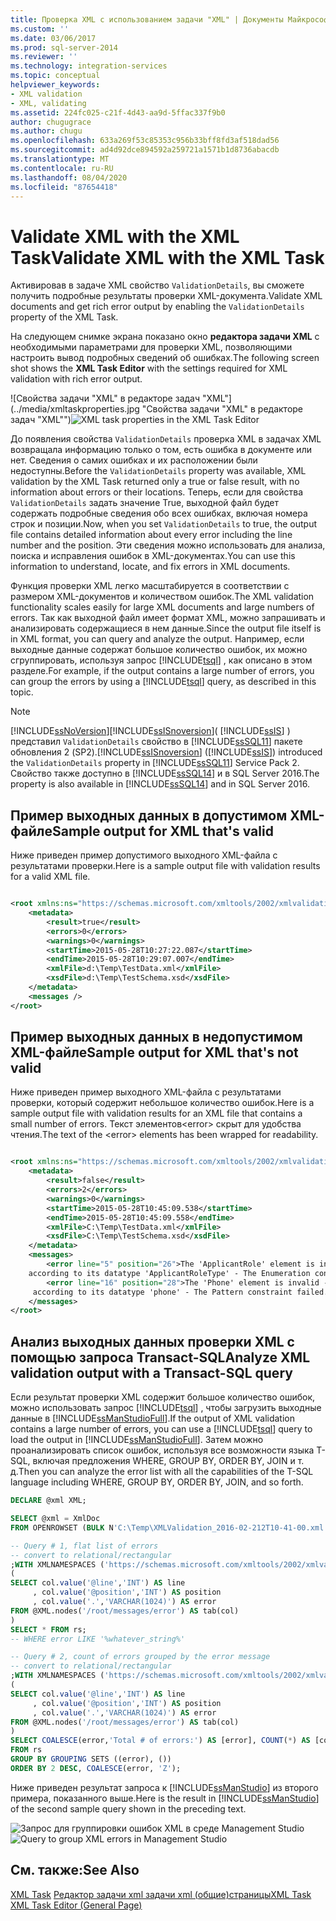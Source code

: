 ```yaml
---
title: Проверка XML с использованием задачи "XML" | Документы Майкрософт
ms.custom: ''
ms.date: 03/06/2017
ms.prod: sql-server-2014
ms.reviewer: ''
ms.technology: integration-services
ms.topic: conceptual
helpviewer_keywords:
- XML validation
- XML, validating
ms.assetid: 224fc025-c21f-4d43-aa9d-5ffac337f9b0
author: chugugrace
ms.author: chugu
ms.openlocfilehash: 633a269f53c85353c956b33bff8fd3af518dad56
ms.sourcegitcommit: ad4d92dce894592a259721a1571b1d8736abacdb
ms.translationtype: MT
ms.contentlocale: ru-RU
ms.lasthandoff: 08/04/2020
ms.locfileid: "87654418"
---
```

# <a name="validate-xml-with-the-xml-task"></a><span data-ttu-id="28f99-102">Validate XML with the XML Task</span><span class="sxs-lookup"><span data-stu-id="28f99-102">Validate XML with the XML Task</span></span>
  <span data-ttu-id="28f99-103">Активировав в задаче XML свойство `ValidationDetails`, вы сможете получить подробные результаты проверки XML-документа.</span><span class="sxs-lookup"><span data-stu-id="28f99-103">Validate XML documents and get rich error output by enabling the `ValidationDetails` property of the XML Task.</span></span>

 <span data-ttu-id="28f99-104">На следующем снимке экрана показано окно **редактора задачи XML** с необходимыми параметрами для проверки XML, позволяющими настроить вывод подробных сведений об ошибках.</span><span class="sxs-lookup"><span data-stu-id="28f99-104">The following screen shot shows the **XML Task Editor** with the settings required for XML validation with rich error output.</span></span>

 <span data-ttu-id="28f99-105">![Свойства задачи "XML" в редакторе задач "XML"](../media/xmltaskproperties.jpg "Свойства задачи "XML" в редакторе задач "XML"")</span><span class="sxs-lookup"><span data-stu-id="28f99-105">![XML task properties in the XML Task Editor](../media/xmltaskproperties.jpg "XML task properties in the XML Task Editor")</span></span>

 <span data-ttu-id="28f99-106">До появления свойства `ValidationDetails` проверка XML в задачах XML возвращала информацию только о том, есть ошибка в документе или нет. Сведения о самих ошибках и их расположении были недоступны.</span><span class="sxs-lookup"><span data-stu-id="28f99-106">Before the `ValidationDetails` property was available, XML validation by the XML Task returned only a true or false result, with no information about errors or their locations.</span></span> <span data-ttu-id="28f99-107">Теперь, если для свойства `ValidationDetails` задать значение True, выходной файл будет содержать подробные сведения обо всех ошибках, включая номера строк и позиции.</span><span class="sxs-lookup"><span data-stu-id="28f99-107">Now, when you set `ValidationDetails` to true, the output file contains detailed information about every error including the line number and the position.</span></span> <span data-ttu-id="28f99-108">Эти сведения можно использовать для анализа, поиска и исправления ошибок в XML-документах.</span><span class="sxs-lookup"><span data-stu-id="28f99-108">You can use this information to understand, locate, and fix errors in XML documents.</span></span>

 <span data-ttu-id="28f99-109">Функция проверки XML легко масштабируется в соответствии с размером XML-документов и количеством ошибок.</span><span class="sxs-lookup"><span data-stu-id="28f99-109">The XML validation functionality scales easily for large XML documents and large numbers of errors.</span></span> <span data-ttu-id="28f99-110">Так как выходной файл имеет формат XML, можно запрашивать и анализировать содержащиеся в нем данные.</span><span class="sxs-lookup"><span data-stu-id="28f99-110">Since the output file itself is in XML format, you can query and analyze the output.</span></span> <span data-ttu-id="28f99-111">Например, если выходные данные содержат большое количество ошибок, их можно сгруппировать, используя запрос [!INCLUDE[tsql](../../../includes/tsql-md.md)] , как описано в этом разделе.</span><span class="sxs-lookup"><span data-stu-id="28f99-111">For example, if the output contains a large number of errors, you can group the errors by using a [!INCLUDE[tsql](../../../includes/tsql-md.md)] query, as described in this topic.</span></span>

> [!NOTE]
>  [!INCLUDE[ssNoVersion](../../includes/ssnoversion-md.md)]<span data-ttu-id="28f99-112">[!INCLUDE[ssISnoversion](../../includes/ssisnoversion-md.md)]( [!INCLUDE[ssIS](../../includes/ssis-md.md)] ) представил `ValidationDetails` свойство в [!INCLUDE[ssSQL11](../../includes/sssql11-md.md)] пакете обновления 2 (SP2).</span><span class="sxs-lookup"><span data-stu-id="28f99-112">[!INCLUDE[ssISnoversion](../../includes/ssisnoversion-md.md)] ([!INCLUDE[ssIS](../../includes/ssis-md.md)]) introduced the `ValidationDetails` property in [!INCLUDE[ssSQL11](../../includes/sssql11-md.md)] Service Pack 2.</span></span> <span data-ttu-id="28f99-113">Свойство также доступно в [!INCLUDE[ssSQL14](../../includes/sssql14-md.md)] и в SQL Server 2016.</span><span class="sxs-lookup"><span data-stu-id="28f99-113">The property is also available in [!INCLUDE[ssSQL14](../../includes/sssql14-md.md)] and in SQL Server 2016.</span></span>

## <a name="sample-output-for-xml-thats-valid"></a><span data-ttu-id="28f99-114">Пример выходных данных в допустимом XML-файле</span><span class="sxs-lookup"><span data-stu-id="28f99-114">Sample output for XML that's valid</span></span>
 <span data-ttu-id="28f99-115">Ниже приведен пример допустимого выходного XML-файла с результатами проверки.</span><span class="sxs-lookup"><span data-stu-id="28f99-115">Here is a sample output file with validation results for a valid XML file.</span></span>

```xml

<root xmlns:ns="https://schemas.microsoft.com/xmltools/2002/xmlvalidation">
    <metadata>
        <result>true</result>
        <errors>0</errors>
        <warnings>0</warnings>
        <startTime>2015-05-28T10:27:22.087</startTime>
        <endTime>2015-05-28T10:29:07.007</endTime>
        <xmlFile>d:\Temp\TestData.xml</xmlFile>
        <xsdFile>d:\Temp\TestSchema.xsd</xsdFile>
    </metadata>
    <messages />
</root>
```

## <a name="sample-output-for-xml-thats-not-valid"></a><span data-ttu-id="28f99-116">Пример выходных данных в недопустимом XML-файле</span><span class="sxs-lookup"><span data-stu-id="28f99-116">Sample output for XML that's not valid</span></span>
 <span data-ttu-id="28f99-117">Ниже приведен пример выходного XML-файла с результатами проверки, который содержит небольшое количество ошибок.</span><span class="sxs-lookup"><span data-stu-id="28f99-117">Here is a sample output file with validation results for an XML file that contains a small number of errors.</span></span> <span data-ttu-id="28f99-118">Текст элементов\<error> скрыт для удобства чтения.</span><span class="sxs-lookup"><span data-stu-id="28f99-118">The text of the \<error> elements has been wrapped for readability.</span></span>

```xml

<root xmlns:ns="https://schemas.microsoft.com/xmltools/2002/xmlvalidation">
    <metadata>
        <result>false</result>
        <errors>2</errors>
        <warnings>0</warnings>
        <startTime>2015-05-28T10:45:09.538</startTime>
        <endTime>2015-05-28T10:45:09.558</endTime>
        <xmlFile>C:\Temp\TestData.xml</xmlFile>
        <xsdFile>C:\Temp\TestSchema.xsd</xsdFile>
    </metadata>
    <messages>
        <error line="5" position="26">The 'ApplicantRole' element is invalid - The value 'wer3' is invalid
    according to its datatype 'ApplicantRoleType' - The Enumeration constraint failed.</error>
        <error line="16" position="28">The 'Phone' element is invalid - The value 'we3056666666' is invalid
     according to its datatype 'phone' - The Pattern constraint failed.</error>
    </messages>
</root>
```

## <a name="analyze-xml-validation-output-with-a-transact-sql-query"></a><span data-ttu-id="28f99-119">Анализ выходных данных проверки XML с помощью запроса Transact-SQL</span><span class="sxs-lookup"><span data-stu-id="28f99-119">Analyze XML validation output with a Transact-SQL query</span></span>
 <span data-ttu-id="28f99-120">Если результат проверки XML содержит большое количество ошибок, можно использовать запрос [!INCLUDE[tsql](../../../includes/tsql-md.md)] , чтобы загрузить выходные данные в [!INCLUDE[ssManStudioFull](../../includes/ssmanstudiofull-md.md)].</span><span class="sxs-lookup"><span data-stu-id="28f99-120">If the output of XML validation contains a large number of errors, you can use a [!INCLUDE[tsql](../../../includes/tsql-md.md)] query to load the output in [!INCLUDE[ssManStudioFull](../../includes/ssmanstudiofull-md.md)].</span></span> <span data-ttu-id="28f99-121">Затем можно проанализировать список ошибок, используя все возможности языка T-SQL, включая предложения WHERE, GROUP BY, ORDER BY, JOIN и т. д.</span><span class="sxs-lookup"><span data-stu-id="28f99-121">Then you can analyze the error list with all the capabilities of the T-SQL language including WHERE, GROUP BY, ORDER BY, JOIN, and so forth.</span></span>

```sql
DECLARE @xml XML;

SELECT @xml = XmlDoc   
FROM OPENROWSET (BULK N'C:\Temp\XMLValidation_2016-02-212T10-41-00.xml', SINGLE_BLOB) AS Tab(XmlDoc);

-- Query # 1, flat list of errors
-- convert to relational/rectangular
;WITH XMLNAMESPACES ('https://schemas.microsoft.com/xmltools/2002/xmlvalidation' AS ns), rs AS
(
SELECT col.value('@line','INT') AS line
     , col.value('@position','INT') AS position
     , col.value('.','VARCHAR(1024)') AS error
FROM @XML.nodes('/root/messages/error') AS tab(col)
)
SELECT * FROM rs;
-- WHERE error LIKE '%whatever_string%'

-- Query # 2, count of errors grouped by the error message
-- convert to relational/rectangular
;WITH XMLNAMESPACES ('https://schemas.microsoft.com/xmltools/2002/xmlvalidation' AS ns), rs AS
(
SELECT col.value('@line','INT') AS line
     , col.value('@position','INT') AS position
     , col.value('.','VARCHAR(1024)') AS error
FROM @XML.nodes('/root/messages/error') AS tab(col)
)
SELECT COALESCE(error,'Total # of errors:') AS [error], COUNT(*) AS [counter]
FROM rs
GROUP BY GROUPING SETS ((error), ())
ORDER BY 2 DESC, COALESCE(error, 'Z');

```

 <span data-ttu-id="28f99-122">Ниже приведен результат запроса к [!INCLUDE[ssManStudio](../../includes/ssmanstudio-md.md)] из второго примера, показанного выше.</span><span class="sxs-lookup"><span data-stu-id="28f99-122">Here is the result in [!INCLUDE[ssManStudio](../../includes/ssmanstudio-md.md)] of the second sample query shown in the preceding text.</span></span>

 <span data-ttu-id="28f99-123">![Запрос для группировки ошибок XML в среде Management Studio](../media/queryforxmlerrors.jpg "Запрос для группировки ошибок XML в среде Management Studio")</span><span class="sxs-lookup"><span data-stu-id="28f99-123">![Query to group XML errors in Management Studio](../media/queryforxmlerrors.jpg "Query to group XML errors in Management Studio")</span></span>

## <a name="see-also"></a><span data-ttu-id="28f99-124">См. также:</span><span class="sxs-lookup"><span data-stu-id="28f99-124">See Also</span></span>
 <span data-ttu-id="28f99-125">[XML Task](xml-task.md) [Редактор задачи xml задачи xml &#40;общие&#41;страницы](../xml-task-editor-general-page.md)</span><span class="sxs-lookup"><span data-stu-id="28f99-125">[XML Task](xml-task.md) [XML Task Editor &#40;General Page&#41;](../xml-task-editor-general-page.md)</span></span>


